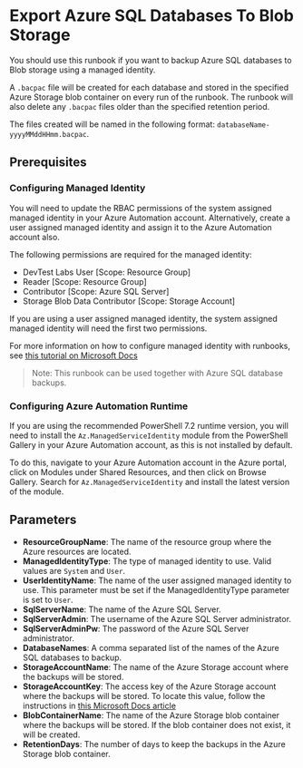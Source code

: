 # Export Azure SQL Databases To Blob Storage

You should use this runbook if you want to backup Azure SQL databases to Blob storage using a managed identity.

A `.bacpac` file will be created for each database and stored in the specified Azure Storage blob container on every run of the runbook. The runbook will also delete any `.bacpac` files older than the specified retention period.

The files created will be named in the following format: `databaseName-yyyyMMddHHmm.bacpac`.

## Prerequisites

### Configuring Managed Identity

You will need to update the RBAC permissions of the system assigned managed identity in your Azure Automation account.
Alternatively, create a user assigned managed identity and assign it to the Azure Automation account also.

The following permissions are required for the managed identity:

- DevTest Labs User [Scope: Resource Group]
- Reader [Scope: Resource Group]
- Contributor [Scope: Azure SQL Server]
- Storage Blob Data Contributor [Scope: Storage Account]

If you are using a user assigned managed identity, the system assigned managed identity will need the first two permissions.

For more information on how to configure managed identity with runbooks, see [this tutorial on Microsoft Docs](https://learn.microsoft.com/en-us/azure/automation/learn/powershell-runbook-managed-identity)

> Note: This runbook can be used together with Azure SQL database backups.

### Configuring Azure Automation Runtime

If you are using the recommended PowerShell 7.2 runtime version, you will need to install the `Az.ManagedServiceIdentity` module from the PowerShell Gallery in your Azure Automation account, as this is not installed by default.

To do this, navigate to your Azure Automation account in the Azure portal, click on Modules under Shared Resources, and then click on Browse Gallery. Search for `Az.ManagedServiceIdentity` and install the latest version of the module.

## Parameters

- **ResourceGroupName**: The name of the resource group where the Azure resources are located.
- **ManagedIdentityType**: The type of managed identity to use. Valid values are `System` and `User`.
- **UserIdentityName**: The name of the user assigned managed identity to use. This parameter must be set if the ManagedIdentityType parameter is set to `User`.
- **SqlServerName**: The name of the Azure SQL Server.
- **SqlServerAdmin**: The username of the Azure SQL Server administrator.
- **SqlServerAdminPw**: The password of the Azure SQL Server administrator.
- **DatabaseNames**: A comma separated list of the names of the Azure SQL databases to backup.
- **StorageAccountName**: The name of the Azure Storage account where the backups will be stored.
- **StorageAccountKey**: The access key of the Azure Storage account where the backups will be stored. To locate this value, follow the instructions in [this Microsoft Docs article](https://learn.microsoft.com/en-us/azure/storage/common/storage-account-keys-manage?tabs=azure-portal#view-account-access-keys)
- **BlobContainerName**: The name of the Azure Storage blob container where the backups will be stored. If the blob container does not exist, it will be created.
- **RetentionDays**: The number of days to keep the backups in the Azure Storage blob container.
